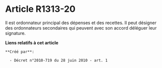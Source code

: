 # Article R1313-20

Il est ordonnateur principal des dépenses et des recettes. Il peut désigner des ordonnateurs secondaires qui peuvent avec son
accord déléguer leur signature.

**Liens relatifs à cet article**

	**Créé par**:

	  - Décret n°2010-719 du 28 juin 2010 - art. 1
